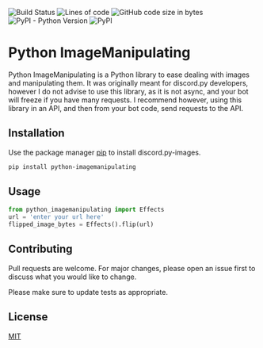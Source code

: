![Build Status](https://img.shields.io/travis/com/saucrio/python-imagemanipulating?style=for-the-badge)
![Lines of code](https://img.shields.io/tokei/lines/github/saucrio/python-imagemanipulating?style=for-the-badge)
![GitHub code size in bytes](https://img.shields.io/github/languages/code-size/saucrio/python-imagemanipulating?style=for-the-badge)
![PyPI - Python Version](https://img.shields.io/pypi/pyversions/python-imagemanipulating?style=for-the-badge)
![PyPI](https://img.shields.io/pypi/v/python-imagemanipulating?style=for-the-badge)
# Python ImageManipulating

Python ImageManipulating is a Python library to ease dealing with images and manipulating them. It was originally meant for discord.py developers, however I do not advise to use this library, as it is not async, and your bot will freeze if you have many requests. I recommend however, using this library in an API, and then from your bot code, send requests to the API.

## Installation

Use the package manager [pip](https://pip.pypa.io/en/stable/) to install discord.py-images.

```bash
pip install python-imagemanipulating
```

## Usage

```python
from python_imagemanipulating import Effects
url = 'enter your url here'
flipped_image_bytes = Effects().flip(url)

```

## Contributing
Pull requests are welcome. For major changes, please open an issue first to discuss what you would like to change.

Please make sure to update tests as appropriate.

## License
[MIT](https://choosealicense.com/licenses/mit/)